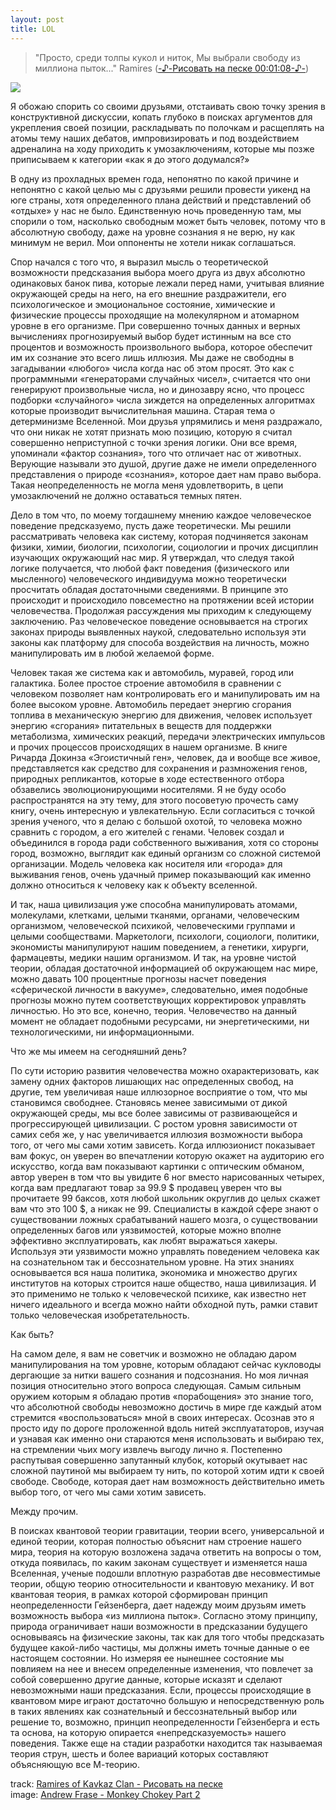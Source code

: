 ```yaml
---
layout: post
title: LOL
---
```


> "Просто, среди толпы кукол и ниток, Мы выбрали свободу из миллиона пыток..." Ramires ([-♪-Рисовать на песке 00:01:08-♪-](http://www.youtube.com/watch?v=ipnyo6gVWZs&feature=player_detailpage#t=69s))

![](https://farm6.staticflickr.com/5285/5343606871_1fc65d6624.jpg)

Я обожаю спорить со своими друзьями, отстаивать свою точку зрения в конструктивной дискуссии, копать глубоко в поисках аргументов для укрепления своей позиции, раскладывать по полочкам и расщеплять на атомы тему наших дебатов, импровизировать и под воздействием адреналина на ходу приходить к умозаключениям, которые мы позже приписываем к категории «как я до этого додумался?»

В одну из прохладных времен года, непонятно по какой причине и непонятно с какой целью мы с друзьями решили провести уикенд на юге страны, хотя определенного плана действий и представлений об «отдыхе» у нас не было. Единственную ночь проведенную там, мы спорили о том, насколько свободным может быть человек, потому что в абсолютную свободу, даже на уровне сознания я не верю, ну как минимум не верил. Мои оппоненты не хотели никак соглашаться.

Спор начался с того что, я выразил мысль о теоретической возможности предсказания выбора моего друга из двух абсолютно одинаковых банок пива, которые лежали перед нами, учитывая влияние окружающей среды на него, на его внешние раздражители, его психологическое и эмоциональное состояние, химические и физические процессы проходящие на молекулярном и атомарном уровне в его организме. При совершенно точных данных и верных вычислениях прогнозируемый выбор будет истинным на все сто процентов и возможность произвольного выбора, которое обеспечит им их сознание это всего лишь иллюзия. Мы даже не свободны в загадывании «любого» числа когда нас об этом просят. Это как с программными «генераторами случайных чисел», считается что они генерируют произвольные числа, но и динозавру ясно, что процесс подборки «случайного» числа зиждется на определенных алгоритмах которые производит вычислительная машина. Старая тема о детерминизме Вселенной. Мои друзья упрямились и меня раздражало, что они никак не хотят признать мою позицию, которую я считал совершенно неприступной с точки зрения логики. Они все время, упоминали «фактор сознания», того что отличает нас от животных. Верующие называли это душой, другие даже не имели определенного представления о природе «сознания», которое дает нам право выбора. Такая неопределенность не могла меня удовлетворить, в цепи умозаключений не должно оставаться темных пятен.

Дело в том что, по моему тогдашнему мнению каждое человеческое поведение предсказуемо, пусть даже теоретически. Мы решили рассматривать человека как систему, которая подчиняется законам физики, химии, биологии, психологии, социологии и прочих дисциплин изучающих окружающий нас мир. Я утверждал, что следуя такой логике получается, что любой факт поведения (физического или мысленного) человеческого индивидуума можно теоретически просчитать обладая достаточными сведениями. В принципе это происходит и происходило повсеместно на протяжении всей истории человечества. Продолжая рассуждения мы приходим к следующему заключению. Раз человеческое поведение основывается на строгих законах природы выявленных наукой, следовательно используя эти законы как платформу для способа воздействия на личность, можно манипулировать им в любой желаемой форме.

Человек такая же система как и автомобиль, муравей, город или галактика. Более простое строение автомобиля в сравнении с человеком позволяет нам контролировать его и манипулировать им на более высоком уровне. Автомобиль передает энергию сгорания топлива в механическую энергию для движения, человек использует энергию «сгорания» питательных в веществ для поддержки метаболизма, химических реакций, передачи электрических импульсов и прочих процессов происходящих в нашем организме. В книге Ричарда Докинза «Эгоистичный ген», человек, да и вообще все живое, представляется как средство для сохранения и размножения генов, природных репликантов, которые в ходе естественного отбора обзавелись эволюционирующими носителями. Я не буду особо распространятся на эту тему, для этого посоветую прочесть саму книгу, очень интересную и увлекательную. Если согласиться с точкой зрения ученого, что я делаю с большой охотой, то человека можно сравнить с городом, а его жителей с генами. Человек создал и объединился в города ради собственного выживания, хотя со стороны город, возможно, выглядит как единый организм со сложной системой организации. Модель человека как носителя или «города» для выживания генов, очень удачный пример показывающий как именно должно относиться к человеку как к объекту вселенной.

И так, наша цивилизация уже способна манипулировать атомами, молекулами, клетками, целыми тканями, органами, человеческим организмом, человеческой психикой, человеческими группами и целыми сообществами. Маркетологи, психологи, социологи, политики, экономисты манипулируют нашим поведением, а генетики, хирурги, фармацевты, медики нашим организмом. И так, на уровне чистой теории, обладая достаточной информацией об окружающем нас мире, можно давать 100 процентные прогнозы насчет поведения «сферической личности в вакууме», следовательно, имея подобные прогнозы можно путем соответствующих корректировок управлять личностью. Но это все, конечно, теория. Человечество на данный момент не обладает подобными ресурсами, ни энергетическими, ни технологическими, ни информационными.

Что же мы имеем на сегодняшний день?

По сути историю развития человечества можно охарактеризовать, как замену одних факторов лишающих нас определенных свобод, на другие, тем увеличивая наше иллюзорное восприятие о том, что мы становимся свободнее. Становясь менее зависимыми от дикой окружающей среды, мы все более зависимы от развивающейся и прогрессирующей цивилизации. С ростом уровня зависимости от самих себя же, у нас увеличивается иллюзия возможности выбора того, от чего мы сами хотим зависеть. Когда иллюзионист показывает вам фокус, он уверен во впечатлении которую окажет на аудиторию его искусство, когда вам показывают картинки с оптическим обманом, автор уверен в том что вы увидите 6 ног вместо нарисованных четырех, когда вам предлагают товар за 99.9 $ продавец уверен что вы прочитаете 99 баксов, хотя любой школьник округлив до целых скажет вам что это 100 $, а никак не 99\. Специалисты в каждой сфере знают о существовании ложных срабатываний нашего мозга, о существовании определенных багов или уязвимостей, которые можно вполне эффективно эксплуатировать, как любят выражаться хакеры. Используя эти уязвимости можно управлять поведением человека как на сознательном так и бессознательном уровне. На этих знаниях основывается вся наша политика, экономика и множество других институтов на которых строится наше общество, наша цивилизация. И это применимо не только к человеческой психике, как известно нет ничего идеального и всегда можно найти обходной путь, рамки ставит только человеческая изобретательность.

Как быть?

На самом деле, я вам не советчик и возможно не обладаю даром манипулирования на том уровне, которым обладают сейчас кукловоды дергающие за нитки вашего сознания и подсознания. Но моя личная позиция относительно этого вопроса следующая. Самым сильным оружием которым я обладаю против «порабощения» это знание того, что абсолютной свободы невозможно достичь в мире где каждый атом стремится «воспользоваться» мной в своих интересах. Осознав это я просто иду по дороге проложенной вдоль нитей эксплуататоров, изучая и узнавая как именно они стараются меня использовать и выбираю тех, на стремлении чьих могу извлечь выгоду лично я. Постепенно распутывая совершенно запутанный клубок, который окутывает нас сложной паутиной мы выбираем ту нить, по которой хотим идти к своей свободе. Свободе, которая дает нам возможность действительно иметь выбор того, от чего мы сами хотим зависеть.

Между прочим.

В поисках квантовой теории гравитации, теории всего, универсальной и единой теории, которая полностью объяснит нам строение нашего мира, теория на которую возложена задача ответить на вопросы о том, откуда появилась, по каким законам существует и изменяется наша Вселенная, ученые подошли вплотную разработав две несовместимые теории, общую теорию относительности и квантовую механику. И вот квантовая теория, в рамках которой сформирован принцип неопределенности Гейзенберга, дает надежду моим друзьям иметь возможность выбора «из миллиона пыток». Согласно этому принципу, природа ограничивает наши возможности в предсказании будущего основываясь на физические законы, так как для того чтобы предсказать будущее какой-либо частицы, мы должны иметь точные данные о ее настоящем состоянии. Но измеряя ее нынешнее состояние мы повлияем на нее и внесем определенные изменения, что повлечет за собой совершенно другие данные, которые исказят и сделают невозможными наши предсказания. Если, процессы происходящие в квантовом мире играют достаточно большую и непосредственную роль в таких явлениях как сознательный и бессознательный выбор или решение то, возможно, принцип неопределенности Гейзенберга и есть та основа, на которую опирается «непредсказуемость» нашего поведения. Также еще на стадии разработки находится так называемая теория струн, шесть и более вариаций которых составляют объясняющую все М-теорию.

track: [Ramires of Kavkaz Clan - Рисовать на песке](http://youtu.be/ipnyo6gVWZs)<br>
image: [Andrew Frase - Monkey Chokey Part 2](http://www.flickr.com/photos/andywfraser/5343606871/)
